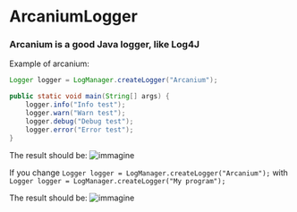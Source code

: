 # ArcaniumLogger

### Arcanium is a good Java logger, like Log4J
Example of arcanium:

```java
Logger logger = LogManager.createLogger("Arcanium");

public static void main(String[] args) {
	logger.info("Info test");
	logger.warn("Warn test");
	logger.debug("Debug test");
	logger.error("Error test");
}
```

The result should be:
![immagine](https://user-images.githubusercontent.com/93542339/197585786-f2ae3099-6d02-40b0-b1ae-99831c9ef084.png)

If you change `Logger logger = LogManager.createLogger("Arcanium");` with `Logger logger = LogManager.createLogger("My program");`

The result should be:
![immagine](https://user-images.githubusercontent.com/93542339/197586020-4d62e7a1-559d-43e0-b974-62df76a2122c.png)
